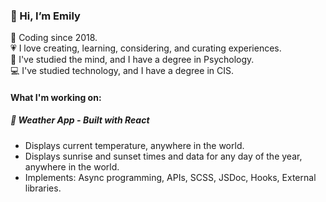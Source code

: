 ### 👋 Hi, I’m Emily  
:date: Coding since 2018.  
:heartpulse: I love creating, learning, considering, and curating experiences.  
:brain: I've studied the mind, and I have a degree in Psychology.  
:computer: I've studied technology, and I have a degree in CIS.  

#### What I'm working on:
##### :diamond_shape_with_a_dot_inside: Weather App - *Built with React*
- Displays current temperature, anywhere in the world.
- Displays sunrise and sunset times and data for any day of the year, anywhere in the world.
- Implements: Async programming, APIs, SCSS, JSDoc, Hooks, External libraries.

<!---
escott2/escott2 is a ✨ special ✨ repository because its `README.md` (this file) appears on your GitHub profile.
You can click the Preview link to take a look at your changes.
--->
